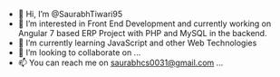 - 👋 Hi, I’m @SaurabhTiwari95
- 👀 I’m interested in  Front End Development and currently working on Angular 7 based ERP Project with PHP and MySQL in the backend.
- 🌱 I’m currently learning JavaScript and other Web Technologies
- 💞️ I’m looking to collaborate on ...
- 📫 You can reach me on saurabhcs0031@gmail.com ...

<!---
SaurabhTiwari95/SaurabhTiwari95 is a ✨ special ✨ repository because its `README.md` (this file) appears on your GitHub profile.
You can click the Preview link to take a look at your changes.
--->
